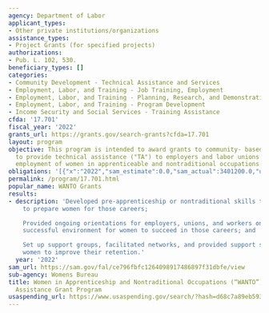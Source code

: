 ```yaml
---
agency: Department of Labor
applicant_types:
- Other private institutions/organizations
assistance_types:
- Project Grants (for specified projects)
authorizations:
- Pub. L. 102, 530.
beneficiary_types: []
categories:
- Community Development - Technical Assistance and Services
- Employment, Labor, and Training - Job Training, Employment
- Employment, Labor, and Training - Planning, Research, and Demonstration
- Employment, Labor, and Training - Program Development
- Income Security and Social Services - Training Assistance
cfda: '17.701'
fiscal_year: '2022'
grants_url: https://grants.gov/search-grants?cfda=17.701
layout: program
objective: This program is intended to award grants to community- based organizations
  to provide technical assistance ("TA") to employers and labor unions to encourage
  employment of women in apprenticeable and nontraditional occupations ("A/NTO”).
obligations: '[{"x":"2022","sam_estimate":0.0,"sam_actual":3401200.0,"usa_spending_actual":642849.0},{"x":"2023","sam_estimate":5000000.0,"sam_actual":0.0,"usa_spending_actual":4286108.0},{"x":"2024","sam_estimate":5000000.0,"sam_actual":0.0,"usa_spending_actual":-219346.50000000003}]'
permalink: /program/17.701.html
popular_name: WANTO Grants
results:
- description: 'Developed pre-apprenticeship or nontraditional skills training programs
    to prepare women for those careers;

    Provided ongoing orientations for employers, unions, and workers on creating a
    successful environment for women to succeed in those careers; and

    Set up support groups, facilitated networks, and provided support services for
    women to improve their retention.'
  year: '2022'
sam_url: https://sam.gov/fal/ce796fbfc1264098917486897f31dbfe/view
sub-agency: Womens Bureau
title: Women in Apprenticeship and Nontraditional Occupations (“WANTO”) Technical
  Assistance Grant Program
usaspending_url: https://www.usaspending.gov/search/?hash=d68c7a89eb593e3463487bf23a79542e
---
```

